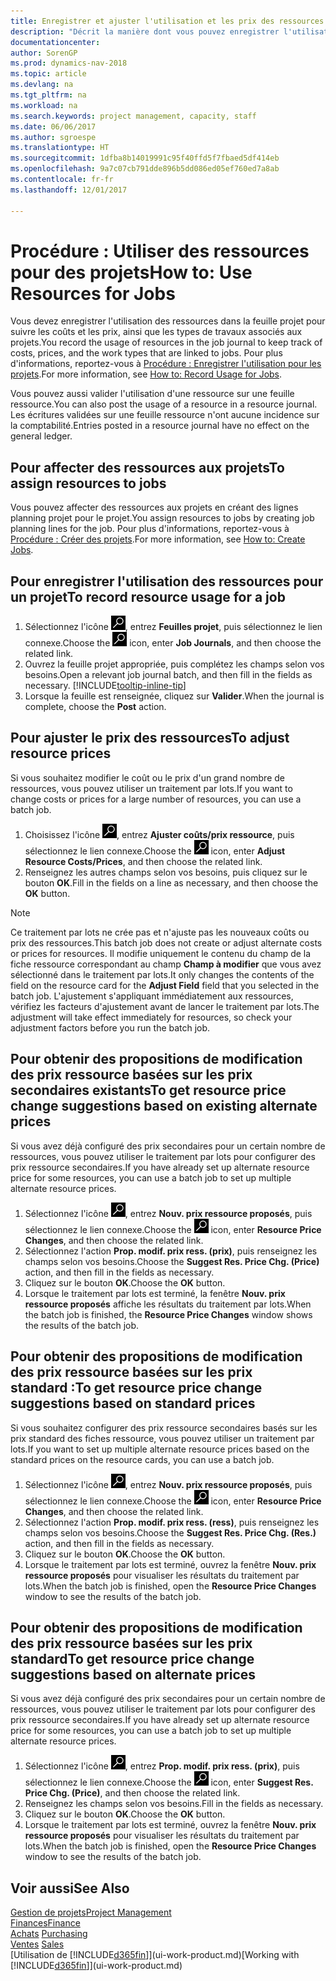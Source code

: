```yaml
---
title: Enregistrer et ajuster l'utilisation et les prix des ressources
description: "Décrit la manière dont vous pouvez enregistrer l'utilisation ou la consommation ressource associée à un projet, de garder la trace et de gérer les coûts, les prix, ainsi que les types de travaux."
documentationcenter: 
author: SorenGP
ms.prod: dynamics-nav-2018
ms.topic: article
ms.devlang: na
ms.tgt_pltfrm: na
ms.workload: na
ms.search.keywords: project management, capacity, staff
ms.date: 06/06/2017
ms.author: sgroespe
ms.translationtype: HT
ms.sourcegitcommit: 1dfba8b14019991c95f40ffd5f7fbaed5df414eb
ms.openlocfilehash: 9a7c07cb791dde896b5dd086ed05ef760ed7a8ab
ms.contentlocale: fr-fr
ms.lasthandoff: 12/01/2017

---
```

# <a name="how-to-use-resources-for-jobs"></a><span data-ttu-id="f8976-103">Procédure : Utiliser des ressources pour des projets</span><span class="sxs-lookup"><span data-stu-id="f8976-103">How to: Use Resources for Jobs</span></span>
<span data-ttu-id="f8976-104">Vous devez enregistrer l'utilisation des ressources dans la feuille projet pour suivre les coûts et les prix, ainsi que les types de travaux associés aux projets.</span><span class="sxs-lookup"><span data-stu-id="f8976-104">You record the usage of resources in the job journal to keep track of costs, prices, and the work types that are linked to jobs.</span></span> <span data-ttu-id="f8976-105">Pour plus d'informations, reportez-vous à [Procédure : Enregistrer l'utilisation pour les projets](projects-how-record-job-usage.md).</span><span class="sxs-lookup"><span data-stu-id="f8976-105">For more information, see [How to: Record Usage for Jobs](projects-how-record-job-usage.md).</span></span>

<span data-ttu-id="f8976-106">Vous pouvez aussi valider l'utilisation d'une ressource sur une feuille ressource.</span><span class="sxs-lookup"><span data-stu-id="f8976-106">You can also post the usage of a resource in a resource journal.</span></span> <span data-ttu-id="f8976-107">Les écritures validées sur une feuille ressource n'ont aucune incidence sur la comptabilité.</span><span class="sxs-lookup"><span data-stu-id="f8976-107">Entries posted in a resource journal have no effect on the general ledger.</span></span>

## <a name="to-assign-resources-to-jobs"></a><span data-ttu-id="f8976-108">Pour affecter des ressources aux projets</span><span class="sxs-lookup"><span data-stu-id="f8976-108">To assign resources to jobs</span></span>
<span data-ttu-id="f8976-109">Vous pouvez affecter des ressources aux projets en créant des lignes planning projet pour le projet.</span><span class="sxs-lookup"><span data-stu-id="f8976-109">You assign resources to jobs by creating job planning lines for the job.</span></span> <span data-ttu-id="f8976-110">Pour plus d'informations, reportez-vous à [Procédure : Créer des projets](projects-how-create-jobs.md).</span><span class="sxs-lookup"><span data-stu-id="f8976-110">For more information, see [How to: Create Jobs](projects-how-create-jobs.md).</span></span>

## <a name="to-record-resource-usage-for-a-job"></a><span data-ttu-id="f8976-111">Pour enregistrer l'utilisation des ressources pour un projet</span><span class="sxs-lookup"><span data-stu-id="f8976-111">To record resource usage for a job</span></span>
1. <span data-ttu-id="f8976-112">Sélectionnez l'icône ![Page ou état pour la recherche](media/ui-search/search_small.png "Page ou état pour la recherche"), entrez **Feuilles projet**, puis sélectionnez le lien connexe.</span><span class="sxs-lookup"><span data-stu-id="f8976-112">Choose the ![Search for Page or Report](media/ui-search/search_small.png "Search for Page or Report icon") icon, enter **Job Journals**, and then choose the related link.</span></span>
2. <span data-ttu-id="f8976-113">Ouvrez la feuille projet appropriée, puis complétez les champs selon vos besoins.</span><span class="sxs-lookup"><span data-stu-id="f8976-113">Open a relevant job journal batch, and then fill in the fields as necessary.</span></span> [!INCLUDE[tooltip-inline-tip](includes/tooltip-inline-tip_md.md)]
3. <span data-ttu-id="f8976-114">Lorsque la feuille est renseignée, cliquez sur **Valider**.</span><span class="sxs-lookup"><span data-stu-id="f8976-114">When the journal is complete, choose the **Post** action.</span></span>

## <a name="to-adjust-resource-prices"></a><span data-ttu-id="f8976-115">Pour ajuster le prix des ressources</span><span class="sxs-lookup"><span data-stu-id="f8976-115">To adjust resource prices</span></span>
<span data-ttu-id="f8976-116">Si vous souhaitez modifier le coût ou le prix d'un grand nombre de ressources, vous pouvez utiliser un traitement par lots.</span><span class="sxs-lookup"><span data-stu-id="f8976-116">If you want to change costs or prices for a large number of resources, you can use a batch job.</span></span>  

1. <span data-ttu-id="f8976-117">Choisissez l'icône ![Page ou état pour la recherche](media/ui-search/search_small.png "Page ou état pour la recherche"), entrez **Ajuster coûts/prix ressource**, puis sélectionnez le lien connexe.</span><span class="sxs-lookup"><span data-stu-id="f8976-117">Choose the ![Search for Page or Report](media/ui-search/search_small.png "Search for Page or Report icon") icon, enter **Adjust Resource Costs/Prices**, and then choose the related link.</span></span>
2. <span data-ttu-id="f8976-118">Renseignez les autres champs selon vos besoins, puis cliquez sur le bouton **OK**.</span><span class="sxs-lookup"><span data-stu-id="f8976-118">Fill in the fields on a line as necessary, and then choose the **OK** button.</span></span>

> [!NOTE]  
>   <span data-ttu-id="f8976-119">Ce traitement par lots ne crée pas et n'ajuste pas les nouveaux coûts ou prix des ressources.</span><span class="sxs-lookup"><span data-stu-id="f8976-119">This batch job does not create or adjust alternate costs or prices for resources.</span></span> <span data-ttu-id="f8976-120">Il modifie uniquement le contenu du champ de la fiche ressource correspondant au champ **Champ à modifier** que vous avez sélectionné dans le traitement par lots.</span><span class="sxs-lookup"><span data-stu-id="f8976-120">It only changes the contents of the field on the resource card for the **Adjust Field** field that you selected in the batch job.</span></span> <span data-ttu-id="f8976-121">L'ajustement s'appliquant immédiatement aux ressources, vérifiez les facteurs d'ajustement avant de lancer le traitement par lots.</span><span class="sxs-lookup"><span data-stu-id="f8976-121">The adjustment will take effect immediately for resources, so check your adjustment factors before you run the batch job.</span></span>

## <a name="to-get-resource-price-change-suggestions-based-on-existing-alternate-prices"></a><span data-ttu-id="f8976-122">Pour obtenir des propositions de modification des prix ressource basées sur les prix secondaires existants</span><span class="sxs-lookup"><span data-stu-id="f8976-122">To get resource price change suggestions based on existing alternate prices</span></span>
<span data-ttu-id="f8976-123">Si vous avez déjà configuré des prix secondaires pour un certain nombre de ressources, vous pouvez utiliser le traitement par lots pour configurer des prix ressource secondaires.</span><span class="sxs-lookup"><span data-stu-id="f8976-123">If you have already set up alternate resource price for some resources, you can use a batch job to set up multiple alternate resource prices.</span></span>

1. <span data-ttu-id="f8976-124">Sélectionnez l'icône ![Page ou état pour la recherche](media/ui-search/search_small.png "Page ou état pour la recherche"), entrez **Nouv. prix ressource proposés**, puis sélectionnez le lien connexe.</span><span class="sxs-lookup"><span data-stu-id="f8976-124">Choose the ![Search for Page or Report](media/ui-search/search_small.png "Search for Page or Report icon") icon, enter **Resource Price Changes**, and then choose the related link.</span></span>
2. <span data-ttu-id="f8976-125">Sélectionnez l'action **Prop. modif. prix ress. (prix)**, puis renseignez les champs selon vos besoins.</span><span class="sxs-lookup"><span data-stu-id="f8976-125">Choose the **Suggest Res. Price Chg. (Price)** action, and then fill in the fields as necessary.</span></span>
3. <span data-ttu-id="f8976-126">Cliquez sur le bouton **OK**.</span><span class="sxs-lookup"><span data-stu-id="f8976-126">Choose the **OK** button.</span></span>  
4. <span data-ttu-id="f8976-127">Lorsque le traitement par lots est terminé, la fenêtre **Nouv. prix ressource proposés** affiche les résultats du traitement par lots.</span><span class="sxs-lookup"><span data-stu-id="f8976-127">When the batch job is finished, the **Resource Price Changes** window shows the results of the batch job.</span></span>

## <a name="to-get-resource-price-change-suggestions-based-on-standard-prices"></a><span data-ttu-id="f8976-128">Pour obtenir des propositions de modification des prix ressource basées sur les prix standard :</span><span class="sxs-lookup"><span data-stu-id="f8976-128">To get resource price change suggestions based on standard prices</span></span>
<span data-ttu-id="f8976-129">Si vous souhaitez configurer des prix ressource secondaires basés sur les prix standard des fiches ressource, vous pouvez utiliser un traitement par lots.</span><span class="sxs-lookup"><span data-stu-id="f8976-129">If you want to set up multiple alternate resource prices based on the standard prices on the resource cards, you can use a batch job.</span></span>  

1. <span data-ttu-id="f8976-130">Sélectionnez l'icône ![Page ou état pour la recherche](media/ui-search/search_small.png "Page ou état pour la recherche"), entrez **Nouv. prix ressource proposés**, puis sélectionnez le lien connexe.</span><span class="sxs-lookup"><span data-stu-id="f8976-130">Choose the ![Search for Page or Report](media/ui-search/search_small.png "Search for Page or Report icon") icon, enter **Resource Price Changes**, and then choose the related link.</span></span>
2. <span data-ttu-id="f8976-131">Sélectionnez l'action **Prop. modif. prix ress. (ress)**, puis renseignez les champs selon vos besoins.</span><span class="sxs-lookup"><span data-stu-id="f8976-131">Choose the **Suggest Res. Price Chg. (Res.)** action, and then fill in the fields as necessary.</span></span>  
3. <span data-ttu-id="f8976-132">Cliquez sur le bouton **OK**.</span><span class="sxs-lookup"><span data-stu-id="f8976-132">Choose the **OK** button.</span></span>  
4. <span data-ttu-id="f8976-133">Lorsque le traitement par lots est terminé, ouvrez la fenêtre **Nouv. prix ressource proposés** pour visualiser les résultats du traitement par lots.</span><span class="sxs-lookup"><span data-stu-id="f8976-133">When the batch job is finished, open the **Resource Price Changes** window to see the results of the batch job.</span></span>

## <a name="to-get-resource-price-change-suggestions-based-on-alternate-prices"></a><span data-ttu-id="f8976-134">Pour obtenir des propositions de modification des prix ressource basées sur les prix standard</span><span class="sxs-lookup"><span data-stu-id="f8976-134">To get resource price change suggestions based on alternate prices</span></span>
<span data-ttu-id="f8976-135">Si vous avez déjà configuré des prix secondaires pour un certain nombre de ressources, vous pouvez utiliser le traitement par lots pour configurer des prix ressource secondaires.</span><span class="sxs-lookup"><span data-stu-id="f8976-135">If you have already set up alternate resource price for some resources, you can use a batch job to set up multiple alternate resource prices.</span></span>

1. <span data-ttu-id="f8976-136">Sélectionnez l'icône ![Page ou état pour la recherche](media/ui-search/search_small.png "Page ou état pour la recherche"), entrez **Prop. modif. prix ress. (prix)**, puis sélectionnez le lien connexe.</span><span class="sxs-lookup"><span data-stu-id="f8976-136">Choose the ![Search for Page or Report](media/ui-search/search_small.png "Search for Page or Report icon") icon, enter **Suggest Res. Price Chg. (Price)**, and then choose the related link.</span></span>  
2. <span data-ttu-id="f8976-137">Renseignez les champs selon vos besoins.</span><span class="sxs-lookup"><span data-stu-id="f8976-137">Fill in the fields as necessary.</span></span>
3. <span data-ttu-id="f8976-138">Cliquez sur le bouton **OK**.</span><span class="sxs-lookup"><span data-stu-id="f8976-138">Choose the **OK** button.</span></span>  
4. <span data-ttu-id="f8976-139">Lorsque le traitement par lots est terminé, ouvrez la fenêtre **Nouv. prix ressource proposés** pour visualiser les résultats du traitement par lots.</span><span class="sxs-lookup"><span data-stu-id="f8976-139">When the batch job is finished, open the **Resource Price Changes** window to see the results of the batch job.</span></span>

## <a name="see-also"></a><span data-ttu-id="f8976-140">Voir aussi</span><span class="sxs-lookup"><span data-stu-id="f8976-140">See Also</span></span>
[<span data-ttu-id="f8976-141">Gestion de projets</span><span class="sxs-lookup"><span data-stu-id="f8976-141">Project Management</span></span>](projects-manage-projects.md)  
[<span data-ttu-id="f8976-142">Finances</span><span class="sxs-lookup"><span data-stu-id="f8976-142">Finance</span></span>](finance.md)  
<span data-ttu-id="f8976-143">[Achats](purchasing-manage-purchasing.md)       </span><span class="sxs-lookup"><span data-stu-id="f8976-143">[Purchasing](purchasing-manage-purchasing.md)       </span></span>  
<span data-ttu-id="f8976-144">[Ventes](sales-manage-sales.md)   </span><span class="sxs-lookup"><span data-stu-id="f8976-144">[Sales](sales-manage-sales.md)   </span></span>  
<span data-ttu-id="f8976-145">[Utilisation de [!INCLUDE[d365fin](includes/d365fin_md.md)]](ui-work-product.md)</span><span class="sxs-lookup"><span data-stu-id="f8976-145">[Working with [!INCLUDE[d365fin](includes/d365fin_md.md)]](ui-work-product.md)</span></span>  

